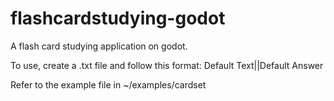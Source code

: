 # flashcardstudying-godot
A flash card studying application on godot.

To use, create a .txt file and follow this format:
Default Text||Default Answer

Refer to the example file in ~/examples/cardset

